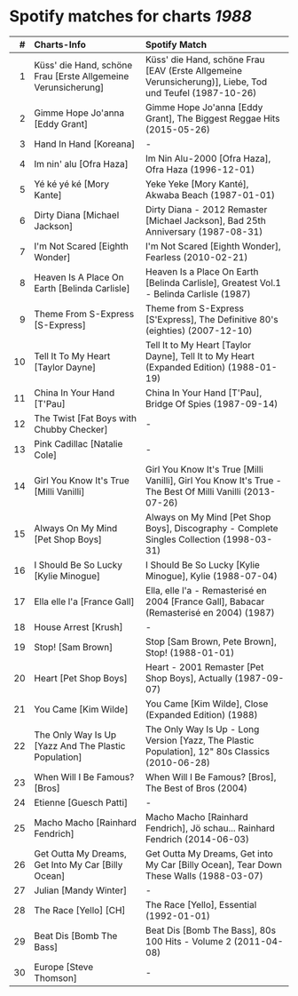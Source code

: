 # Spotify matches for charts *1988*

|    # | Charts-Info                                                   | Spotify Match                                                                                             |
| ---: | :------------------------------------------------------------ | :-------------------------------------------------------------------------------------------------------- |
|    1 | Küss' die Hand, schöne Frau [Erste Allgemeine Verunsicherung] | Küss' die Hand, schöne Frau [EAV (Erste Allgemeine Verunsicherung)], Liebe, Tod und Teufel (1987-10-26)   |
|    2 | Gimme Hope Jo'anna [Eddy Grant]                               | Gimme Hope Jo'anna [Eddy Grant], The Biggest Reggae Hits (2015-05-26)                                     |
|    3 | Hand In Hand [Koreana]                                        | -                                                                                                         |
|    4 | Im nin' alu [Ofra Haza]                                       | Im Nin Alu-2000 [Ofra Haza], Ofra Haza (1996-12-01)                                                       |
|    5 | Yé ké yé ké [Mory Kante]                                      | Yeke Yeke [Mory Kanté], Akwaba Beach (1987-01-01)                                                         |
|    6 | Dirty Diana [Michael Jackson]                                 | Dirty Diana - 2012 Remaster [Michael Jackson], Bad 25th Anniversary (1987-08-31)                          |
|    7 | I'm Not Scared [Eighth Wonder]                                | I'm Not Scared [Eighth Wonder], Fearless (2010-02-21)                                                     |
|    8 | Heaven Is A Place On Earth [Belinda Carlisle]                 | Heaven Is a Place On Earth [Belinda Carlisle], Greatest Vol.1 - Belinda Carlisle (1987)                   |
|    9 | Theme From S-Express [S-Express]                              | Theme from S-Express [S'Express], The Definitive 80's (eighties) (2007-12-10)                             |
|   10 | Tell It To My Heart [Taylor Dayne]                            | Tell It to My Heart [Taylor Dayne], Tell It to My Heart (Expanded Edition) (1988-01-19)                   |
|   11 | China In Your Hand [T'Pau]                                    | China In Your Hand [T'Pau], Bridge Of Spies (1987-09-14)                                                  |
|   12 | The Twist [Fat Boys with Chubby Checker]                      | -                                                                                                         |
|   13 | Pink Cadillac [Natalie Cole]                                  | -                                                                                                         |
|   14 | Girl You Know It's True [Milli Vanilli]                       | Girl You Know It's True [Milli Vanilli], Girl You Know It's True - The Best Of Milli Vanilli (2013-07-26) |
|   15 | Always On My Mind [Pet Shop Boys]                             | Always on My Mind [Pet Shop Boys], Discography - Complete Singles Collection (1998-03-31)                 |
|   16 | I Should Be So Lucky [Kylie Minogue]                          | I Should Be So Lucky [Kylie Minogue], Kylie (1988-07-04)                                                  |
|   17 | Ella elle l'a [France Gall]                                   | Ella, elle l'a - Remasterisé en 2004 [France Gall], Babacar (Remasterisé en 2004) (1987)                  |
|   18 | House Arrest [Krush]                                          | -                                                                                                         |
|   19 | Stop! [Sam Brown]                                             | Stop [Sam Brown, Pete Brown], Stop! (1988-01-01)                                                          |
|   20 | Heart [Pet Shop Boys]                                         | Heart - 2001 Remaster [Pet Shop Boys], Actually (1987-09-07)                                              |
|   21 | You Came [Kim Wilde]                                          | You Came [Kim Wilde], Close (Expanded Edition) (1988)                                                     |
|   22 | The Only Way Is Up [Yazz And The Plastic Population]          | The Only Way Is Up - Long Version [Yazz, The Plastic Population], 12" 80s Classics (2010-06-28)           |
|   23 | When Will I Be Famous? [Bros]                                 | When Will I Be Famous? [Bros], The Best of Bros (2004)                                                    |
|   24 | Etienne [Guesch Patti]                                        | -                                                                                                         |
|   25 | Macho Macho [Rainhard Fendrich]                               | Macho Macho [Rainhard Fendrich], Jö schau... Rainhard Fendrich (2014-06-03)                               |
|   26 | Get Outta My Dreams, Get Into My Car [Billy Ocean]            | Get Outta My Dreams, Get into My Car [Billy Ocean], Tear Down These Walls (1988-03-07)                    |
|   27 | Julian [Mandy Winter]                                         | -                                                                                                         |
|   28 | The Race [Yello] [CH]                                         | The Race [Yello], Essential (1992-01-01)                                                                  |
|   29 | Beat Dis [Bomb The Bass]                                      | Beat Dis [Bomb The Bass], 80s 100 Hits - Volume 2 (2011-04-08)                                            |
|   30 | Europe [Steve Thomson]                                        | -                                                                                                         |
